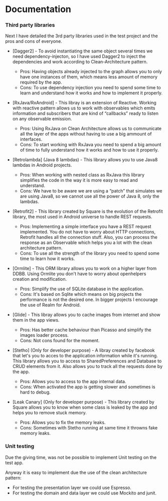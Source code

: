 # Documentation

### Third party libraries
Next I have detailed the 3rd party libraries used in the test project and the pros and cons of everyone.
* [Dagger2] - To avoid instantiating the same object several times we need dependency-injecton, so I have used Dagger2 to inject the dependencies and work according to Clean-Architecture pattern.
  - Pros: Having objects already injected to the graph allows you to only have one instances of them, which means less amount of memory required by the app.
  - Cons: To use dependency injection you need to spend some time to learn and understand how it works and how to implement it properly.
  
* [RxJava/RxAndroid] - This libray is an extension of Reactive. Working with reactive pattern allows us to work with observables which emits information and subscribers that are kind of “callbacks” ready to listen on any observable emission.
  - Pros: Using RxJava on Clean Architecture allows us to communicate all the layer of the apps without having to use a big ammount of interfaces.
  - Cons: To start working with RxJava you need to spend a big amount of time to fully understand how it works and how to use it properly.

* [Retrolambda] (Java 8 lambdas) - This library allows you to use Java8 lambdas in Android projects.

  - Pros: When working with nested class as RxJava this library simplifies the code in the way it is more easy to read and understand.
  - Cons: We have to be aware we are using a “patch” that simulates we are using Java8, so we cannot use all the power of Java 8, only the lambdas.
  
* [Retrofit2] - This library created by Square is the evolution of the Retrofit library, the most used in Android universe to handle REST requests.

  - Pros: Implementing a simple interface you have a REST request implemented. You do not have to worry about HTTP connections, Retrofit handles all the connection stuff. Also, you can process the response as an Observable which helps you a lot with the clean architecture pattern.
  - Cons: To use all the strength of the library you need to spend some time to learn how it works.
  
* [Ormlite] - This ORM library allows you to work on a higher layer from DDBB. Using Ormlite you don't have to worry about openhelpers creation and modification.

  - Pros: Simplify the use of SQLite database in the application.
  - Cons: It's based on Sqlite which means on big projects the performance is not the desired one. In bigger projects I encourage the use of Realm for Android.
 
* [Glide] - This libray allows you to cache images from internet and show them in the app views.

  - Pros: Has better cache behaviour than Picasso and simplify the images loader process.
  - Cons: Not cons found for the moment.
  
* [Stetho] (Only for developer purpose) - A libray created by facebook that let's you to acces to the application information while it's running. This library allows you to access to SharedPreferences and Database to CRUD elements from it. Also allows you to track all the requests done by the app.

  - Pros: Allows you to access to the app internal data.
  - Cons: When activated the app is getting slower and sometimes is hard to debug.

* [Leak Canary] (Only for developer purpose) - This library created by Square allows you to know when some class is leaked by the app and helps you to remove stuck memory.

  - Pros: Allows you to fix the memory leaks.
  - Cons: Sometimes with Stetho running at same time it throwns fake memory leaks.
  
### Unit testing
Due the giving time, was not be possible to implement Unit testing on the test app. 

Anyway it is easy to implement due the use of the clean architecture pattern:
  - For testing the presentation layer we could use Espresso.
  - For testing the domain and data layer we could use Mockito and junit.
